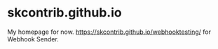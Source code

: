 # skcontrib.github.io
My homepage for now.
https://skcontrib.github.io/webhooktesting/ for Webhook Sender.
